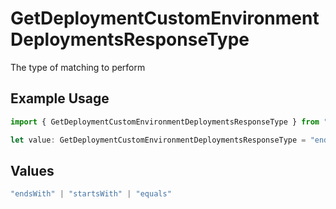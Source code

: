 # GetDeploymentCustomEnvironmentDeploymentsResponseType

The type of matching to perform

## Example Usage

```typescript
import { GetDeploymentCustomEnvironmentDeploymentsResponseType } from "@vercel/sdk/models/getdeploymentop.js";

let value: GetDeploymentCustomEnvironmentDeploymentsResponseType = "endsWith";
```

## Values

```typescript
"endsWith" | "startsWith" | "equals"
```